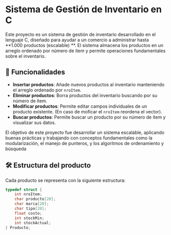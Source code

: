# Sistema de Gestión de Inventario en C

Este proyecto es un sistema de gestión de inventario desarrollado en el lenguaje C, diseñado para ayudar a un comercio a administrar hasta **1.000 productos (escalable) **. 
El sistema almacena los productos en un arreglo ordenado por número de ítem y permite operaciones fundamentales sobre el inventario.

## 🧩 Funcionalidades

- **Insertar productos**: Añade nuevos productos al inventario manteniendo el arreglo ordenado por `nroItem`.
- **Eliminar productos**: Borra productos del inventario buscando por su número de ítem.
- **Modificar productos**: Permite editar campos individuales de un producto existente. (En caso de moficar el `nroItem` reordena el vector).
- **Buscar productos**: Permite buscar un producto por su número de ítem y visualizar sus datos.

El objetivo de este proyecto fue desarrollar un sistema escalable, aplicando buenas prácticas y trabajando con conceptos fundamentales como la modularización, el manejo de punteros, y los algoritmos de ordenamiento y búsqueda

## 🛠️ Estructura del producto

Cada producto se representa con la siguiente estructura:

```c
typedef struct {
    int nroItem;
    char producto[20];
    char marca[20];
    char tipo[20];
    float costo;
    int stockMin;
    int stockActual;
} Producto;
